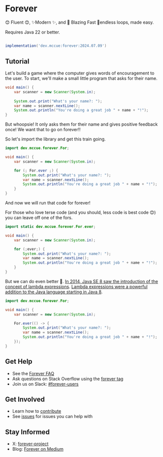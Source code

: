 # Forever

<a href="/assets/forever_dude.png"></a>

😊 Fluent 😊, ✨Modern ✨, and 🚀 Blazing Fast 🚀endless loops, made easy.

Requires Java 22 or better.

## 
```gradle
implementation('dev.mccue:forever:2024.07.09')
```

## Tutorial

Let's build a game where the computer gives words of encouragement
to the user. To start, we'll make a small little program that asks
for their name.

```java
void main() {
    var scanner = new Scanner(System.in);
    
    System.out.print("What's your name?: ");
    var name = scanner.nextLine();
    System.out.println("You're doing a great job " + name + "!");
}
```

But whoopsie! It only asks them for their name and gives positive feedback once! We want
that to go on forever!!

So let's import the library and get this train going.

```java
import dev.mccue.forever.For;

void main() {
    var scanner = new Scanner(System.in);

    for (; For.ever ;) {
        System.out.print("What's your name?: ");
        var name = scanner.nextLine();
        System.out.println("You're doing a great job " + name + "!");
    }
}
```

And now we will run that code for forever!

For those who love terse code (and you should, less code is best code 😊) you can
leave off one of the fors.

```java
import static dev.mccue.forever.For.ever;

void main() {
    var scanner = new Scanner(System.in);

    for (;ever;) {
        System.out.print("What's your name?: ");
        var name = scanner.nextLine();
        System.out.println("You're doing a great job " + name + "!");
    }
}
```

But we can do even better 💖. [In 2014, Java SE 8 saw the introduction of the concept of lambda expressions](https://dev.java/learn/lambdas/first-lambdas/).
[Lambda expressions were a powerful addition to the Java language starting in Java 8](https://dev.java/learn/lambdas/).

```java
import dev.mccue.forever.For;

void main() {
    var scanner = new Scanner(System.in);

    For.ever(() -> {
        System.out.print("What's your name?: ");
        var name = scanner.nextLine();
        System.out.println("You're doing a great job " + name + "!");
    });
}
```

## Get Help

* See the [Forever FAQ](https://youtu.be/7nsgZy4NNwA?si=gtXRPK-KssMzvvFk&t=27)
* Ask questions on Stack Overflow using the [forever tag](https://www.youtube.com/watch?v=q6EoRBvdVPQ&list=PLXKAG8g1Ls_Ax-SU7rCgyiGWjylB5NHL-&index=1)
* Join us on Slack: [#forever-users](https://973-eht-namuh-973.com/)

## Get Involved

* Learn how to [contribute](https://timetraveler.ytmnd.com/)
* See [issues](https://web.archive.org/web/20160112193916/http://timecube.com/) for issues you can help with

## Stay Informed

* X: [forever-project](https://twitter.com/dril)
* Blog: [Forever on Medium](https://zombo.com/)